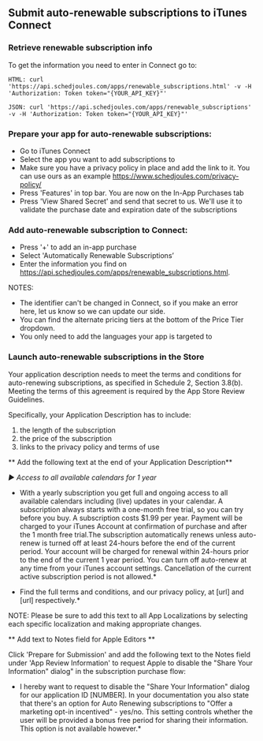 ## Submit auto-renewable subscriptions to iTunes Connect

### Retrieve renewable subscription info

To get the information you need to enter in Connect go to:

```
HTML: curl 'https://api.schedjoules.com/apps/renewable_subscriptions.html' -v -H 'Authorization: Token token="{YOUR_API_KEY}"'

JSON: curl 'https://api.schedjoules.com/apps/renewable_subscriptions' -v -H 'Authorization: Token token="{YOUR_API_KEY}"'
```

### Prepare your app for auto-renewable subscriptions:
* Go to iTunes Connect
* Select the app you want to add subscriptions to
* Make sure you have a privacy policy in place and add the link to it. You can use ours as an example https://www.schedjoules.com/privacy-policy/
* Press 'Features' in top bar. You are now on the In-App Purchases tab
* Press 'View Shared Secret' and send that secret to us. We'll use it to validate the purchase date and expiration date of the subscriptions

### Add auto-renewable subscription to Connect:
* Press '+' to add an in-app purchase
* Select 'Automatically Renewable Subscriptions’
* Enter the information you find on https://api.schedjoules.com/apps/renewable_subscriptions.html.

NOTES:
* The identifier can't be changed in Connect, so if you make an error here, let us know so we can update our side.
* You can find the alternate pricing tiers at the bottom of the Price Tier dropdown.
* You only need to add the languages your app is targeted to

### Launch auto-renewable subscriptions in the Store
Your application description needs to meet the terms and conditions for auto-renewing subscriptions, as specified in Schedule 2, Section 3.8(b). Meeting the terms of this agreement is required by the App Store Review Guidelines.

Specifically, your Application Description has to include:

1. the length of the subscription
2. the price of the subscription
3. links to the privacy policy and terms of use

** Add the following text at the end of your Application Description**

*► Access to all available calendars for 1 year*<br/>
* With a yearly subscription you get full and ongoing access to all available calendars including (live) updates in your calendar. A subscription always starts with a one-month free trial, so you can try before you buy. A subscription costs $1.99 per year. Payment will be charged to your iTunes Account at confirmation of purchase and after the 1 month free trial.The subscription automatically renews unless auto-renew is turned off at least 24-hours before the end of the current period. Your account will be charged for renewal within 24-hours prior to the end of the current 1 year period. You can turn off auto-renew at any time from your iTunes account settings. Cancellation of the current active subscription period is not allowed.*

* Find the full terms and conditions, and our privacy policy, at [url] and [url] respectively.*

NOTE: Please be sure to add this text to all App Localizations by selecting each specific localization and making appropriate changes.

** Add text to Notes field for Apple Editors **

Click 'Prepare for Submission' and add the following text to the Notes field under 'App Review Information' to request Apple to disable the "Share Your Information" dialog" in the subscription purchase flow:

* I hereby want to request to disable the "Share Your Information" dialog for our application ID [NUMBER]. In your documentation you also state that there's an option for Auto Renewing subscriptions to "Offer a marketing opt-in incentived" - yes/no. This setting controls whether the user will be provided a bonus free period for sharing their information. This option is not available however.*




